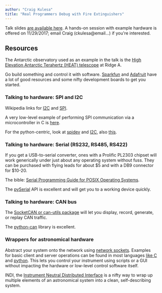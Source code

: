 ```yaml
---
author: "Craig Kulesa"
title: "Real Programmers Debug with Fire Extinguishers"
---
```


Talk slides [are available here](/downloads/2017-18/kulesa-hardware-slides.pdf).   A hands-on session with example hardware is offered on 11/29/2017; email Craig (ckulesa@email...) if you're interested.  

## Resources

The Antarctic observatory used as an example in the talk is the [High Elevation Antarctic Terahertz (HEAT) telescope](http://soral.as.arizona.edu/heat/) at Ridge A. 

Go build something and control it with software.  [Sparkfun](https://www.sparkfun.com/) and [Adafruit](https://www.adafruit.com/) have a lot of good resources and some nifty development boards to get you started.

### Talking to hardware:  SPI and I2C

Wikipedia links for [I2C](https://en.wikipedia.org/wiki/I%C2%B2C) and [SPI](https://en.wikipedia.org/wiki/Serial_Peripheral_Interface_Bus).

A very low-level example of performing SPI communication via a microcontroller in C is [here](https://www.maximintegrated.com/en/app-notes/index.mvp/id/4184).

For the python-centric, look at [spidev](https://pypi.python.org/pypi/spidev) and [I2C](https://pypi.python.org/pypi/smbus-cffi/0.5.1), also [this](https://pypi.python.org/pypi/smbus2/0.1.0).

### Talking to hardware:  Serial (RS232, RS485, RS422)

If you get a USB-to-serial converter, ones with a Prolific PL2303 chipset will work generically under just about any operating system without fuss.  They can be purchased with flying leads for about $5 and with a DB9 connector for $10-20.

The bible:  [Serial Programming Guide for POSIX Operating Systems](https://www.cmrr.umn.edu/~strupp/serial.html). 

The [pySerial](http://pyserial.readthedocs.io/en/latest/shortintro.html) API is excellent and will get you to a working device quickly.  

### Talking to hardware:  CAN bus

The [SocketCAN or can-utils package](https://github.com/linux-can/can-utils) will let you display, record, generate, or replay CAN traffic.

The [python-can](http://python-can.readthedocs.io/en/latest/) library is excellent.

### Wrappers for astronomical hardware

Abstract your system onto the network using [network sockets](https://en.wikipedia.org/wiki/Network_socket).  Examples for basic client and server operations can be found in most languages [like C](http://www.thegeekstuff.com/2011/12/c-socket-programming/?utm_source=feedburner) and [python](https://docs.python.org/3.7/howto/sockets.html).  This lets you control your instrument using scripts or a GUI without impacting the hardware or low-level control software itself.

INDI, the [Instrument Neutral Distributed Interface](http://indilib.org/about/discover-indi.html) is a nifty way to wrap up multiple elements of an astronomical system into a clean, self-describing system.  

